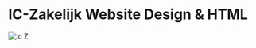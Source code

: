 # IC-Zakelijk Website Design & HTML
![ic Z](https://user-images.githubusercontent.com/54796542/73449354-3f3ce480-4363-11ea-858f-84d13a6b14ab.png)
